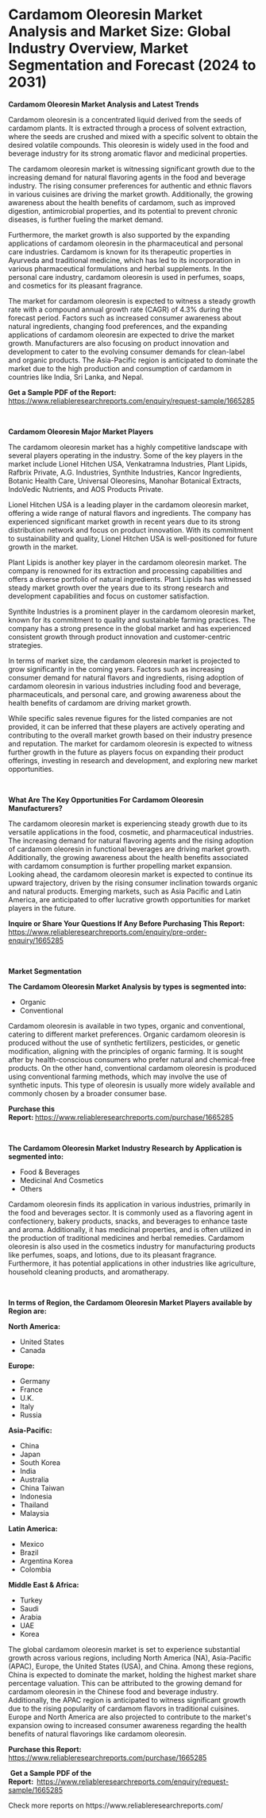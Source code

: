 <p><h1>Cardamom Oleoresin Market Analysis and Market Size: Global Industry Overview, Market Segmentation and Forecast (2024 to 2031)</h1></p><p><strong>Cardamom Oleoresin Market Analysis and Latest Trends</strong></p>
<p><p>Cardamom oleoresin is a concentrated liquid derived from the seeds of cardamom plants. It is extracted through a process of solvent extraction, where the seeds are crushed and mixed with a specific solvent to obtain the desired volatile compounds. This oleoresin is widely used in the food and beverage industry for its strong aromatic flavor and medicinal properties.</p><p>The cardamom oleoresin market is witnessing significant growth due to the increasing demand for natural flavoring agents in the food and beverage industry. The rising consumer preferences for authentic and ethnic flavors in various cuisines are driving the market growth. Additionally, the growing awareness about the health benefits of cardamom, such as improved digestion, antimicrobial properties, and its potential to prevent chronic diseases, is further fueling the market demand.</p><p>Furthermore, the market growth is also supported by the expanding applications of cardamom oleoresin in the pharmaceutical and personal care industries. Cardamom is known for its therapeutic properties in Ayurveda and traditional medicine, which has led to its incorporation in various pharmaceutical formulations and herbal supplements. In the personal care industry, cardamom oleoresin is used in perfumes, soaps, and cosmetics for its pleasant fragrance.</p><p>The market for cardamom oleoresin is expected to witness a steady growth rate with a compound annual growth rate (CAGR) of 4.3% during the forecast period. Factors such as increased consumer awareness about natural ingredients, changing food preferences, and the expanding applications of cardamom oleoresin are expected to drive the market growth. Manufacturers are also focusing on product innovation and development to cater to the evolving consumer demands for clean-label and organic products. The Asia-Pacific region is anticipated to dominate the market due to the high production and consumption of cardamom in countries like India, Sri Lanka, and Nepal.</p></p>
<p><strong>Get a Sample PDF of the Report:&nbsp;</strong> <a href="https://www.reliableresearchreports.com/enquiry/request-sample/1665285">https://www.reliableresearchreports.com/enquiry/request-sample/1665285</a></p>
<p>&nbsp;</p>
<p><strong>Cardamom Oleoresin Major Market Players</strong></p>
<p><p>The cardamom oleoresin market has a highly competitive landscape with several players operating in the industry. Some of the key players in the market include Lionel Hitchen USA, Venkatramna Industries, Plant Lipids, Rafbrix Private, A.G. Industries, Synthite Industries, Kancor Ingredients, Botanic Health Care, Universal Oleoresins, Manohar Botanical Extracts, IndoVedic Nutrients, and AOS Products Private.</p><p>Lionel Hitchen USA is a leading player in the cardamom oleoresin market, offering a wide range of natural flavors and ingredients. The company has experienced significant market growth in recent years due to its strong distribution network and focus on product innovation. With its commitment to sustainability and quality, Lionel Hitchen USA is well-positioned for future growth in the market.</p><p>Plant Lipids is another key player in the cardamom oleoresin market. The company is renowned for its extraction and processing capabilities and offers a diverse portfolio of natural ingredients. Plant Lipids has witnessed steady market growth over the years due to its strong research and development capabilities and focus on customer satisfaction.</p><p>Synthite Industries is a prominent player in the cardamom oleoresin market, known for its commitment to quality and sustainable farming practices. The company has a strong presence in the global market and has experienced consistent growth through product innovation and customer-centric strategies.</p><p>In terms of market size, the cardamom oleoresin market is projected to grow significantly in the coming years. Factors such as increasing consumer demand for natural flavors and ingredients, rising adoption of cardamom oleoresin in various industries including food and beverage, pharmaceuticals, and personal care, and growing awareness about the health benefits of cardamom are driving market growth.</p><p>While specific sales revenue figures for the listed companies are not provided, it can be inferred that these players are actively operating and contributing to the overall market growth based on their industry presence and reputation. The market for cardamom oleoresin is expected to witness further growth in the future as players focus on expanding their product offerings, investing in research and development, and exploring new market opportunities.</p></p>
<p>&nbsp;</p>
<p><strong>What Are The Key Opportunities For Cardamom Oleoresin Manufacturers?</strong></p>
<p><p>The cardamom oleoresin market is experiencing steady growth due to its versatile applications in the food, cosmetic, and pharmaceutical industries. The increasing demand for natural flavoring agents and the rising adoption of cardamom oleoresin in functional beverages are driving market growth. Additionally, the growing awareness about the health benefits associated with cardamom consumption is further propelling market expansion. Looking ahead, the cardamom oleoresin market is expected to continue its upward trajectory, driven by the rising consumer inclination towards organic and natural products. Emerging markets, such as Asia Pacific and Latin America, are anticipated to offer lucrative growth opportunities for market players in the future.</p></p>
<p><strong>Inquire or Share Your Questions If Any Before Purchasing This Report:</strong> <a href="https://www.reliableresearchreports.com/enquiry/pre-order-enquiry/1665285">https://www.reliableresearchreports.com/enquiry/pre-order-enquiry/1665285</a></p>
<p>&nbsp;</p>
<p><strong>Market Segmentation</strong></p>
<p><strong>The Cardamom Oleoresin Market Analysis by types is segmented into:</strong></p>
<p><ul><li>Organic</li><li>Conventional</li></ul></p>
<p><p>Cardamom oleoresin is available in two types, organic and conventional, catering to different market preferences. Organic cardamom oleoresin is produced without the use of synthetic fertilizers, pesticides, or genetic modification, aligning with the principles of organic farming. It is sought after by health-conscious consumers who prefer natural and chemical-free products. On the other hand, conventional cardamom oleoresin is produced using conventional farming methods, which may involve the use of synthetic inputs. This type of oleoresin is usually more widely available and commonly chosen by a broader consumer base.</p></p>
<p><strong>Purchase this Report:&nbsp;</strong><a href="https://www.reliableresearchreports.com/purchase/1665285">https://www.reliableresearchreports.com/purchase/1665285</a></p>
<p>&nbsp;</p>
<p><strong>The Cardamom Oleoresin Market Industry Research by Application is segmented into:</strong></p>
<p><ul><li>Food & Beverages</li><li>Medicinal And Cosmetics</li><li>Others</li></ul></p>
<p><p>Cardamom oleoresin finds its application in various industries, primarily in the food and beverages sector. It is commonly used as a flavoring agent in confectionery, bakery products, snacks, and beverages to enhance taste and aroma. Additionally, it has medicinal properties, and is often utilized in the production of traditional medicines and herbal remedies. Cardamom oleoresin is also used in the cosmetics industry for manufacturing products like perfumes, soaps, and lotions, due to its pleasant fragrance. Furthermore, it has potential applications in other industries like agriculture, household cleaning products, and aromatherapy.</p></p>
<p>&nbsp;</p>
<p><strong>In terms of Region, the Cardamom Oleoresin Market Players available by Region are:</strong></p>
<p>
    <p> <strong> North America: </strong>
        <ul>
            <li>United States</li>
            <li>Canada</li>
        </ul>
        </p> 
    <p> <strong> Europe: </strong>
        <ul>
            <li>Germany</li>
            <li>France</li>
            <li>U.K.</li>
            <li>Italy</li>
            <li>Russia</li>
        </ul>
        </p> 
    <p> <strong> Asia-Pacific: </strong>
        <ul>
            <li>China</li>
            <li>Japan</li>
            <li>South Korea</li>
            <li>India</li>
            <li>Australia</li>
            <li>China Taiwan</li>
            <li>Indonesia</li>
            <li>Thailand</li>
            <li>Malaysia</li>
        </ul>
        </p> 
    <p> <strong> Latin America: </strong>
        <ul>
            <li>Mexico</li>
            <li>Brazil</li>
            <li>Argentina Korea</li>
            <li>Colombia</li>
        </ul>
        </p> 
    <p> <strong> Middle East & Africa: </strong>
        <ul>
            <li>Turkey</li>
            <li>Saudi</li>
            <li>Arabia</li>
            <li>UAE</li>
            <li>Korea</li>
        </ul>
    </p>
    </p>
<p><p>The global cardamom oleoresin market is set to experience substantial growth across various regions, including North America (NA), Asia-Pacific (APAC), Europe, the United States (USA), and China. Among these regions, China is expected to dominate the market, holding the highest market share percentage valuation. This can be attributed to the growing demand for cardamom oleoresin in the Chinese food and beverage industry. Additionally, the APAC region is anticipated to witness significant growth due to the rising popularity of cardamom flavors in traditional cuisines. Europe and North America are also projected to contribute to the market's expansion owing to increased consumer awareness regarding the health benefits of natural flavorings like cardamom oleoresin.</p></p>
<p><strong>Purchase this Report: </strong><a href="https://www.reliableresearchreports.com/purchase/1665285">https://www.reliableresearchreports.com/purchase/1665285</a></p>
<p>&nbsp;<strong>Get a Sample PDF of the Report:&nbsp;&nbsp;</strong><a href="https://www.reliableresearchreports.com/enquiry/request-sample/1665285">https://www.reliableresearchreports.com/enquiry/request-sample/1665285</a></p>
<p><strong></strong></p>
<p>Check more reports on https://www.reliableresearchreports.com/</p>